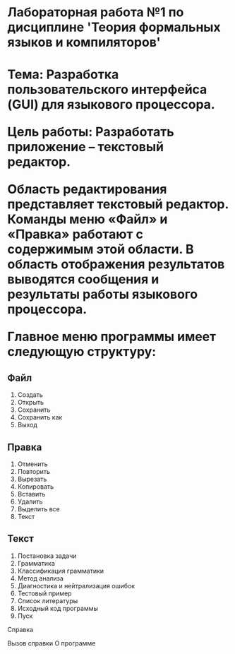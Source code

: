 <h1><b>Лабораторная работа №1</b> по дисциплине 'Теория формальных языков и компиляторов'<h1>

Тема: Разработка пользовательского интерфейса (GUI) для языкового процессора.

Цель работы: Разработать приложение – текстовый редактор.

Область редактирования представляет текстовый редактор. Команды меню «Файл» и «Правка» работают с содержимым этой области.
В область отображения результатов выводятся сообщения и результаты работы языкового процессора.

Главное меню программы имеет следующую структуру:

<h2>Файл</h2>
<ol>
<li>Создать</li>
<li>Открыть</li>
<li>Сохранить</li>
<li>Сохранить как</li>
<li>Выход</li>
</ol>
<h2>Правка</h2>

<ol>
  <li>Отменить</li>
  <li>Повторить</li>
  <li>Вырезать</li>
  <li>Копировать</li>
  <li>Вставить</li>
  <li>Удалить</li>
  <li>Выделить все</li>
  <li>Текст</li>
</ol>
<h2>Текст</h2>
<ol>
<li>Постановка задачи</li>
  <li>Грамматика</li>
  <li>Классификация грамматики</li>
  <li>Метод анализа</li>
  <li>Диагностика и нейтрализация ошибок</li>
  <li>Тестовый пример</li>
  <li>Список литературы</li>
  <li>Исходный код программы</li>
  <li>Пуск</li>
</ol>
Справка

Вызов справки
О программе
